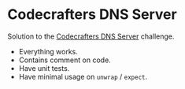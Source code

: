# Codecrafters DNS Server

Solution to the [Codecrafters DNS Server](https://app.codecrafters.io/courses/dns-server/completed) challenge.

- Everything works.
- Contains comment on code.
- Have unit tests.
- Have minimal usage on `unwrap` / `expect`.
